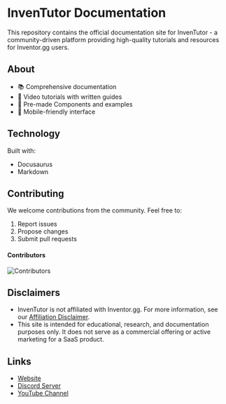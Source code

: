 # InvenTutor Documentation

This repository contains the official documentation site for InvenTutor - a community-driven platform providing high-quality tutorials and resources for Inventor.gg users.

## About

- 📚 Comprehensive documentation
- 🎥 Video tutorials with written guides
- 🧩 Pre-made Components and examples
- 📱 Mobile-friendly interface

## Technology

Built with:

- Docusaurus
- Markdown

## Contributing

We welcome contributions from the community. Feel free to:

1. Report issues
2. Propose changes
3. Submit pull requests

#### Contributors

![Contributors](https://contrib.rocks/image?repo=InvenTutor/inventutor.github.io)

## Disclaimers

- InvenTutor is not affiliated with Inventor.gg. For more information, see our [Affiliation Disclaimer](https://inventutor.github.io/d/l/affiliation-disclaimer).
- This site is intended for educational, research, and documentation purposes only. It does not serve as a commercial offering or active marketing for a SaaS product.

## Links

- [Website](https://inventutor.github.io)
- [Discord Server](https://dsc.gg/inventutor)
- [YouTube Channel](https://www.youtube.com/@InvenTutor)

